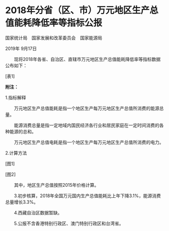 # 2018年分省（区、市）万元地区生产总值能耗降低率等指标公报

国家统计局　国家发展和改革委员会　国家能源局

2019年 9月17日

　　现将2018年各省、自治区、直辖市万元地区生产总值能耗降低率等指标数据公布如下：

\[表1\]

**附注：**

1.指标解释

　　万元地区生产总值能耗是指一个地区生产每万元地区生产总值所消费的能源总量。

　　能源消费总量是指一定地域内国民经济各行业和居民家庭在一定时间消费的各种能源的总和。

　　万元地区生产总值电耗是指一个地区生产每万元地区生产总值所消费的电力。

2.计算方法

\[图1\]

\[图2\]

　　其中，地区生产总值按照2015年价格计算。

　　3.初步核算，2018年全国万元国内生产总值能耗比上年下降3.1%，能源消费总量增长3.3%。

　　4.西藏自治区数据暂缺。

　　5.公报不含香港特别行政区、澳门特别行政区和台湾省。
